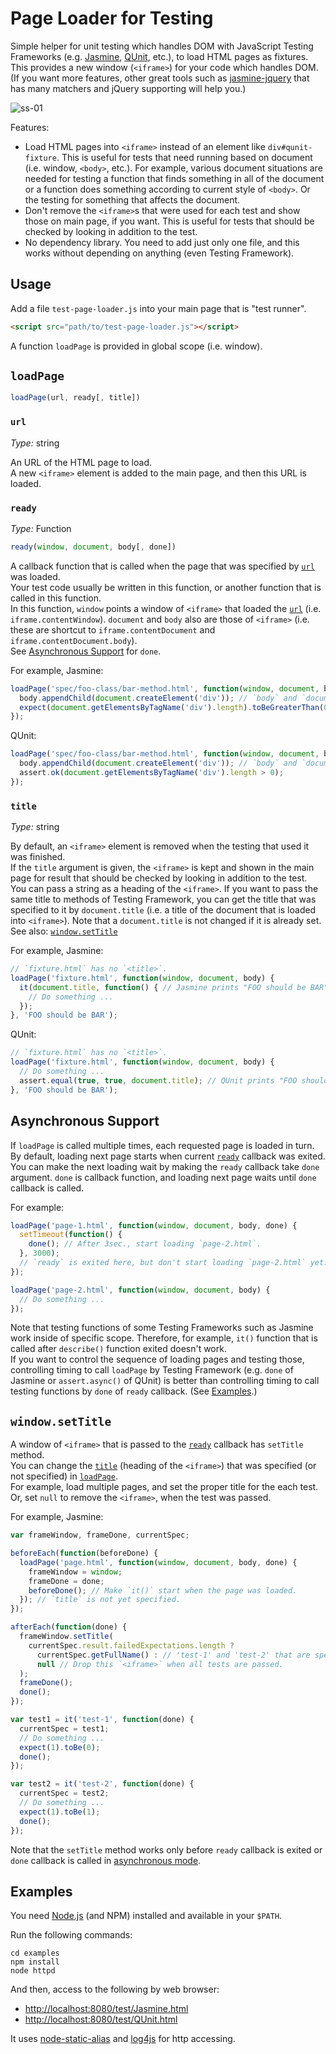 # Page Loader for Testing

Simple helper for unit testing which handles DOM with JavaScript Testing Frameworks (e.g. [Jasmine](http://jasmine.github.io/), [QUnit](https://qunitjs.com/), etc.), to load HTML pages as fixtures.  
This provides a new window (`<iframe>`) for your code which handles DOM.  
(If you want more features, other great tools such as [jasmine-jquery](https://github.com/velesin/jasmine-jquery) that has many matchers and jQuery supporting will help you.)

![ss-01](ss-01.png)

Features:

- Load HTML pages into `<iframe>` instead of an element like `div#qunit-fixture`. This is useful for tests that need running based on document (i.e. window, `<body>`, etc.). For example, various document situations are needed for testing a function that finds something in all of the document or a function does something according to current style of `<body>`. Or the testing for something that affects the document.
- Don't remove the `<iframe>`s that were used for each test and show those on main page, if you want. This is useful for tests that should be checked by looking in addition to the test.
- No dependency library. You need to add just only one file, and this works without depending on anything (even Testing Framework).

## Usage

Add a file `test-page-loader.js` into your main page that is "test runner".

```html
<script src="path/to/test-page-loader.js"></script>
```

A function `loadPage` is provided in global scope (i.e. window).

## `loadPage`

```js
loadPage(url, ready[, title])
```

### `url`

*Type:* string

An URL of the HTML page to load.  
A new `<iframe>` element is added to the main page, and then this URL is loaded.

### `ready`

*Type:* Function

```js
ready(window, document, body[, done])
```

A callback function that is called when the page that was specified by [`url`](#url) was loaded.  
Your test code usually be written in this function, or another function that is called in this function.  
In this function, `window` points a window of `<iframe>` that loaded the [`url`](#url) (i.e. `iframe.contentWindow`). `document` and `body` also are those of `<iframe>` (i.e. these are shortcut to `iframe.contentDocument` and `iframe.contentDocument.body`).  
See [Asynchronous Support](#asynchronous-support) for `done`.

For example, Jasmine:

```js
loadPage('spec/foo-class/bar-method.html', function(window, document, body) {
  body.appendChild(document.createElement('div')); // `body` and `document` in `<iframe>`
  expect(document.getElementsByTagName('div').length).toBeGreaterThan(0);
});
```

QUnit:

```js
loadPage('spec/foo-class/bar-method.html', function(window, document, body) {
  body.appendChild(document.createElement('div')); // `body` and `document` in `<iframe>`
  assert.ok(document.getElementsByTagName('div').length > 0);
});
```

### `title`

*Type:* string

By default, an `<iframe>` element is removed when the testing that used it was finished.  
If the `title` argument is given, the `<iframe>` is kept and shown in the main page for result that should be checked by looking in addition to the test.  
You can pass a string as a heading of the `<iframe>`. If you want to pass the same title to methods of Testing Framework, you can get the title that was specified to it by `document.title` (i.e. a title of the document that is loaded into `<iframe>`). Note that a `document.title` is not changed if it is already set.  
See also: [`window.setTitle`](#windowsettitle)

For example, Jasmine:

```js
// `fixture.html` has no `<title>`.
loadPage('fixture.html', function(window, document, body) {
  it(document.title, function() { // Jasmine prints "FOO should be BAR" in result list.
    // Do something ...
  });
}, 'FOO should be BAR');
```

QUnit:

```js
// `fixture.html` has no `<title>`.
loadPage('fixture.html', function(window, document, body) {
  // Do something ...
  assert.equal(true, true, document.title); // QUnit prints "FOO should be BAR" in result list.
}, 'FOO should be BAR');
```

## Asynchronous Support

If `loadPage` is called multiple times, each requested page is loaded in turn.  
By default, loading next page starts when current [`ready`](#ready) callback was exited. You can make the next loading wait by making the `ready` callback take `done` argument. `done` is callback function, and loading next page waits until `done` callback is called.

For example:

```js
loadPage('page-1.html', function(window, document, body, done) {
  setTimeout(function() {
    done(); // After 3sec., start loading `page-2.html`.
  }, 3000);
  // `ready` is exited here, but don't start loading `page-2.html` yet.
});

loadPage('page-2.html', function(window, document, body) {
  // Do something ...
});
```

Note that testing functions of some Testing Frameworks such as Jasmine work inside of specific scope. Therefore, for example, `it()` function that is called after `describe()` function exited doesn't work.  
If you want to control the sequence of loading pages and testing those, controlling timing to call `loadPage` by Testing Framework (e.g. `done` of Jasmine or `assert.async()` of QUnit) is better than controlling timing to call testing functions by `done` of `ready` callback. (See [Examples](#examples).)

## `window.setTitle`

A window of `<iframe>` that is passed to the [`ready`](#ready) callback has `setTitle` method.  
You can change the [`title`](#title) (heading of the `<iframe>`) that was specified (or not specified) in [`loadPage`](#loadpage).  
For example, load multiple pages, and set the proper title for the each test. Or, set `null` to remove the `<iframe>`, when the test was passed.

For example, Jasmine:

```js
var frameWindow, frameDone, currentSpec;

beforeEach(function(beforeDone) {
  loadPage('page.html', function(window, document, body, done) {
    frameWindow = window;
    frameDone = done;
    beforeDone(); // Make `it()` start when the page was loaded.
  }); // `title` is not yet specified.
});

afterEach(function(done) {
  frameWindow.setTitle(
    currentSpec.result.failedExpectations.length ?
      currentSpec.getFullName() : // 'test-1' and 'test-2' that are specified for `it` method.
      null // Drop this `<iframe>` when all tests are passed.
  );
  frameDone();
  done();
});

var test1 = it('test-1', function(done) {
  currentSpec = test1;
  // Do something ...
  expect(1).toBe(0);
  done();
});

var test2 = it('test-2', function(done) {
  currentSpec = test2;
  // Do something ...
  expect(1).toBe(1);
  done();
});
```

Note that the `setTitle` method works only before `ready` callback is exited or `done` callback is called in [asynchronous mode](#asynchronous-support).

## Examples

You need [Node.js](https://nodejs.org/) (and NPM) installed and available in your `$PATH`.

Run the following commands:

```
cd examples
npm install
node httpd
```

And then, access to the following by web browser:

- [http://localhost:8080/test/Jasmine.html](http://localhost:8080/test/Jasmine.html)
- [http://localhost:8080/test/QUnit.html](http://localhost:8080/test/QUnit.html)

It uses [node-static-alias](https://github.com/anseki/node-static-alias) and [log4js](https://github.com/nomiddlename/log4js-node) for http accessing.
